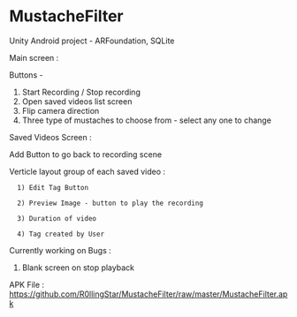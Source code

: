 # MustacheFilter
Unity Android project - ARFoundation, SQLite


Main screen :

  Buttons - 
  1) Start Recording / Stop recording
  2) Open saved videos list screen
  3) Flip camera direction
  4) Three type of mustaches to choose from - select any one to change

Saved Videos Screen :

  Add Button to go back to recording scene
  
  Verticle layout group of each saved video :
  
      1) Edit Tag Button
      
      2) Preview Image - button to play the recording
      
      3) Duration of video
      
      4) Tag created by User
    
    
Currently working on Bugs :
1) Blank screen on stop playback




APK File :
https://github.com/R0llingStar/MustacheFilter/raw/master/MustacheFilter.apk

